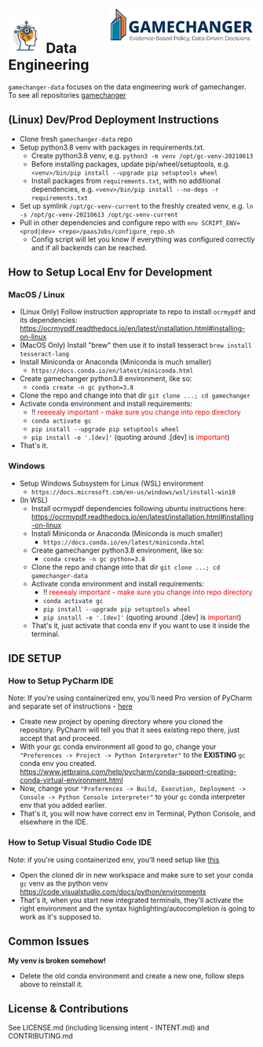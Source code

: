 <img src="./img/tags/GAMECHANGER-NoPentagon_RGB@3x.png" align="right"
     alt="Mission Vision Icons" width="300" >

<h1>
<img src="./img/icons/RPA.png" alt="Data Engineering" width="70" aling="left"  >
     Data Engineering
</h1> 

`gamechanger-data` focuses on the data engineering work of gamechanger. To see all repositories [gamechanger](https://github.com/dod-advana/gamechanger)


## (Linux) Dev/Prod Deployment Instructions

- Clone fresh `gamechanger-data` repo
- Setup python3.8 venv with packages in requirements.txt.
  - Create python3.8 venv, e.g. `python3 -m venv /opt/gc-venv-20210613`
  - Before installing packages, update pip/wheel/setuptools, e.g. `<venv>/bin/pip install --upgrade pip setuptools wheel`
  - Install packages from `requirements.txt`, with no additional dependencies, e.g. `<venv>/bin/pip install --no-deps -r requirements.txt`
- Set up symlink `/opt/gc-venv-current` to the freshly created venv, e.g. `ln -s /opt/gc-venv-20210613 /opt/gc-venv-current`
- Pull in other dependencies and configure repo with `env SCRIPT_ENV=<prod|dev> <repo>/paasJobs/configure_repo.sh`
    - Config script will let you know if everything was configured correctly and if all backends can be reached.
    
## How to Setup Local Env for Development

### MacOS / Linux
- (Linux Only) Follow instruction appropriate to repo to install `ocrmypdf` and its dependencies: https://ocrmypdf.readthedocs.io/en/latest/installation.html#installing-on-linux
- (MacOS Only) Install "brew" then use it to install tesseract `brew install tesseract-lang `
- Install Miniconda or Anaconda (Miniconda is much smaller)
    - `https://docs.conda.io/en/latest/miniconda.html`
- Create gamechanger python3.8 environment, like so:
    - `conda create -n gc python=3.8`
- Clone the repo and change into that dir `git clone ...; cd gamechanger`
- Activate conda environment and install requirements:
    - :bangbang: <span style="color:red"> reeeealy important - make sure you change into repo directory</span>
    - `conda activate gc`
    - `pip install --upgrade pip setuptools wheel`
    - `pip install -e '.[dev]'`  (quoting around .[dev] is <span style="color:red">important</span>)
- That's it.

### Windows

- Setup Windows Subsystem for Linux (WSL) environment
    - `https://docs.microsoft.com/en-us/windows/wsl/install-win10`
- (In WSL)
    - Install ocrmypdf dependencies following ubuntu instructions here: https://ocrmypdf.readthedocs.io/en/latest/installation.html#installing-on-linux
    - Install Miniconda or Anaconda (Miniconda is much smaller)
        - `https://docs.conda.io/en/latest/miniconda.html`
    - Create gamechanger python3.8 environment, like so:
        - `conda create -n gc python=3.8`
    - Clone the repo and change into that dir `git clone ...; cd gamechanger-data`
    - Activate conda environment and install requirements:
        - :bangbang: <span style="color:red"> reeeealy important - make sure you change into repo directory</span>
        - `conda activate gc`
        - `pip install --upgrade pip setuptools wheel`
        - `pip install -e '.[dev]'` (quoting around .[dev] is <span style="color:red">important</span>)
    - That's it, just activate that conda env if you want to use it inside the terminal.
    
## IDE SETUP

### How to Setup PyCharm IDE

Note: If you're using containerized env, you'll need Pro version of PyCharm and separate set of instructions - [here](https://www.jetbrains.com/help/pycharm/using-docker-as-a-remote-interpreter.html)


- Create new project by opening directory where you cloned the repository. PyCharm will
tell you that it sees existing repo there, just accept that and proceed.
- With your gc conda environment all good to go, change your `"Preferences -> Project -> Python Interpreter"`
to the **EXISTING** `gc` conda env you created. https://www.jetbrains.com/help/pycharm/conda-support-creating-conda-virtual-environment.html
- Now, change your `"Preferences -> Build, Execution, Deployment -> Console -> Python Console interpreter"`
to your `gc` conda interpreter env that you added earlier.
- That's it, you will now have correct env in Terminal, Python Console, and elsewhere in the IDE.

### How to Setup Visual Studio Code IDE

Note: if you're using containerized env, you'll need setup like [this](https://code.visualstudio.com/learn/develop-cloud/containers)

- Open the cloned dir in new workspace and make sure to set your conda `gc` venv as the python venv
https://code.visualstudio.com/docs/python/environments
- That's it, when you start new integrated terminals, they'll activate the right environment and
the syntax highlighting/autocompletion is going to work as it's supposed to.

## Common Issues

**My venv is broken somehow!**
- Delete the old conda environment and create a new one,
follow steps above to reinstall it.

## License & Contributions
See LICENSE.md (including licensing intent - INTENT.md) and CONTRIBUTING.md